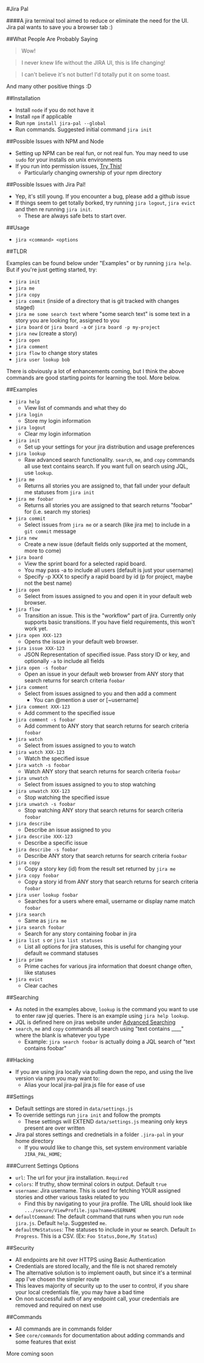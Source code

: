 #Jira Pal

####A jira terminal tool aimed to reduce or eliminate the need for the UI. Jira pal wants to save you a browser tab :)

##What People Are Probably Saying

>Wow!

>I never knew life without the JIRA UI, this is life changing!

>I can't believe it's not butter! I'd totally put it on some toast. 

And many other positive things :D

##Installation

* Install `node` if you do not have it
* Install `npm` if applicable
* Run `npm install jira-pal --global`
* Run commands. Suggested initial command `jira init`

##Possible Issues with NPM and Node

* Setting up NPM can be real fun, or not real fun. You may need to use `sudo` for your installs on unix environments
* If you run into permission issues, [Try This!](https://docs.npmjs.com/getting-started/fixing-npm-permissions)
  * Particularly changing ownership of your npm directory

##Possible Issues with Jira Pal!
* Yep, it's still young. If you encounter a bug, please add a github issue
* If things seem to get totally borked, try running `jira logout`, `jira evict` and then re running `jira init`.
  * These are always safe bets to start over.

##Usage

* `jira <command> <options`

##TLDR

Examples can be found below under "Examples" or by running `jira help`. But if you're just getting started, try:

* `jira init`
* `jira me`
* `jira copy`
* `jira commit` (inside of a directory that is git tracked with changes staged)
* `jira me some search text` where "some search text" is some text in a story you are looking for, assigned to you
* `jira board` or `jira board -a` or `jira board -p my-project`
* `jira new` (create a story)
* `jira open`
* `jira comment`
* `jira flow` to change story states
* `jira user lookup bob`

There is obviously a lot of enhancements coming, but I think the above commands are good starting points for learning the tool. More below.

##Examples

* `jira help`
  * View list of commands and what they do
* `jira login`
  * Store my login information
* `jira logout`
  * Clear my login information
* `jira init`
  * Set up your settings for your jira distribution and usage preferences
* `jira lookup`
  * Raw advanced search functionality. `search`, `me`, and `copy` commands all use text contains search. If you want full on search using JQL, use `lookup`.
* `jira me`
  * Returns all stories you are assigned to, that fall under your default me statuses from `jira init`
* `jira me foobar`
  * Returns all stories you are assigned to that search returns "foobar" for (i.e. search my stories)
* `jira commit`
  * Select issues from `jira me` or a search (like jira me) to include in a `git commit` message
* `jira new`
  * Create a new issue (default fields only supported at the moment, more to come)
* `jira board`
  * View the sprint board for a selected rapid board.
  * You may pass -a to include all users (default is just your username)
  * Specify -p XXX to specify a rapid board by id (p for project, maybe not the best name)
* `jira open`
  * Select from issues assigned to you and open it in your default web browser.
* `jira flow`
  * Transition an issue. This is the "workflow" part of jira. Currently only supports basic transitions. If you have field requirements, this won't work yet.
* `jira open XXX-123`
  * Opens the issue in your default web browser.
* `jira issue XXX-123`
  * JSON Representation of specified issue. Pass story ID or key, and optionally `-a` to include all fields
* `jira open -s foobar`
  * Open an issue in your default web browser from ANY story that search returns for search criteria `foobar`
* `jira comment`
  * Select from issues assigned to you and then add a comment
    * You can @mention a user or [~username]
* `jira comment XXX-123`
  * Add comment to the specified issue
* `jira comment -s foobar`
  * Add comment to ANY story that search returns for search criteria `foobar`
* `jira watch`
  * Select from issues assigned to you to watch
* `jira watch XXX-123`
  * Watch the specified issue
* `jira watch -s foobar`
  * Watch ANY story that search returns for search criteria `foobar`
* `jira unwatch`
  * Select from issues assigned to you to stop watching
* `jira unwatch XXX-123`
  * Stop watching the specified issue
* `jira unwatch -s foobar`
  * Stop watching ANY story that search returns for search criteria `foobar`
* `jira describe`
  * Describe an issue assigned to you
* `jira describe XXX-123`
  * Describe a specific issue
* `jira describe -s foobar`
  * Describe ANY story that search returns for search criteria `foobar`
* `jira copy`
  * Copy a story key (id) from the result set returned by `jira me`
* `jira copy foobar`
  * Copy a story id from ANY story that search returns for search criteria `foobar`
* `jira user lookup foobar`
  * Searches for a users where email, username or display name match `foobar`
* `jira search`
  * Same as `jira me`
* `jira search foobar`
  * Search for any story containing foobar in jira
* `jira list s` or `jira list statuses`
  * List all options for jira statuses, this is useful for changing your default `me` command statuses
* `jira prime`
  * Prime caches for various jira information that doesnt change often, like statuses
* `jira evict`
  * Clear caches

##Searching

* As noted in the examples above, `lookup` is the command you want to use to enter raw jql queries. There is an example using `jira help lookup`.
* JQL is defined here on jiras website under [Advanced Searching](https://confluence.atlassian.com/jira/advanced-searching-179442050.html)
* `search`, `me` and `copy` commands all search using "text contains ____" where the blank is whatever you type
  * Example: `jira search foobar` is actually doing a JQL search of "text contains foobar"

##Hacking

* If you are using jira locally via pulling down the repo, and using the live version via npm you may want to:
  * Alias your local jira-pal jira.js file for ease of use

##Settings

* Default settings are stored in `data/settings.js`
* To override settings run `jira init` and follow the prompts
  * These settings will EXTEND `data/settings.js` meaning only keys present are over written
* Jira pal stores settings and crednetials in a folder `.jira-pal` in your home directory
  * If you would like to change this, set system environment variable `JIRA_PAL_HOME`;

###Current Settings Options

* `url`: The url for your jira installation. `Required`
* `colors`: If truthy, show terminal colors in output. Default `true`
* `username`: Jira username. This is used for fetching YOUR assigned stories and other various tasks related to you
  * Find this by navigating to your jira profile. The URL should look like `.../secure/ViewProfile.jspa?name=USERNAME`
* `defaultCommand`: The default command that runs when you run `node jira.js`. Default `help`. Suggested `me`.
* `defaultMeStatuses`: The statuses to include in your `me` search. Default `In Progress`. This is a CSV. (Ex: `Foo Status,Done,My Status`)

##Security

* All endpoints are hit over HTTPS using Basic Authentication
* Credentials are stored locally, and the file is not shared remotely
* The alternative solution is to implement oauth, but since it's a terminal app I've chosen the simpler route
* This leaves majority of security up to the user to control, if you share your local credentials file, you may have a bad time
* On non successful auth of any endpoint call, your credentials are removed and required on next use

##Commands

* All commands are in commands folder
* See `core/commands` for documentation about adding commands and some features that exist

More coming soon

